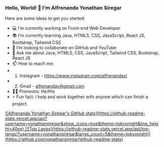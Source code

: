 ### Hello, World! 👋 I'm Alfrenanda Yonathan Siregar

Here are some ideas to get you started:
- 💻 I’m currently working on Front-end Web Developer
- 📚 I’m currently learning Java, HTML5, CSS, JavaScript, React JS, Bootstrap, Tailwind CSS
- 👯 I’m looking to collaborate on GitHub and YouTube
- 💬 Ask me about Java, HTML5, CSS, JavaScript, Tailwind CSS, Bootstrap, React JS
- 📫 How to reach me: 
- 1. Instagram - https://www.instagram.com/alfrenanday/
- 2. Gmail - alfrenanday@gmail.com
- 👱‍♂️ Pronouns: He/His
- ⚡ Fun fact: I help and work together with anyone which can finish a project.

<a href = "https://github.com/anuraghazra/github-readme-stats">
  ![Alfrenanda Yonathan Siregar's GitHub stats](https://github-readme-stats.vercel.app/api?username=yonathansiregar&show_icons=true&theme=tokyonight&line_height=40px)
</a>

<a href = "https://github.com/anuraghazra/github-readme-stats">
  [![Top Langs](https://github-readme-stats.vercel.app/api/top-langs/?username=yonathansiregar&langs_count=5&theme=tokyonight)](https://github.com/yonathansiregar/github-readme-stats)
</a>
